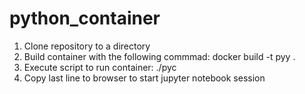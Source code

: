 # python_container
1. Clone repository to a directory
2. Build container with the following commmad:
docker build -t pyy .
3. Execute script to run container:
./pyc
4. Copy last line to browser to start jupyter notebook session

